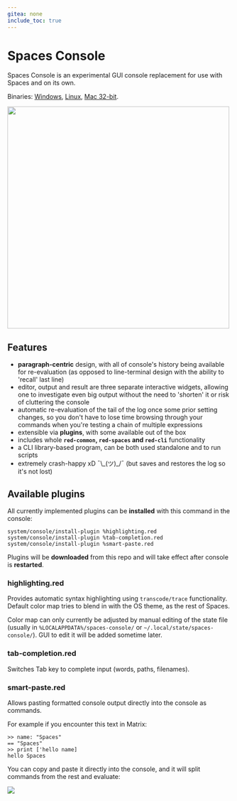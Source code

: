```yaml
---
gitea: none
include_toc: true
---
```


# Spaces Console

Spaces Console is an experimental GUI console replacement for use with Spaces and on its own.

Binaries: [Windows](https://link.storjshare.io/raw/jx4mhyld6tltxxfjekouysbhziwa/bin/spaces-console.exe), [Linux](https://link.storjshare.io/raw/jx4mhyld6tltxxfjekouysbhziwa/bin/spaces-console), [Mac 32-bit](https://link.storjshare.io/raw/jx4mhyld6tltxxfjekouysbhziwa/bin/spaces-console-mac). 

<img width=500 src=https://link.storjshare.io/raw/jwtiabvp6myahg3zzf3q5zoii7la/gif/spaces/demo-spaces-console.gif />

## Features

- **paragraph-centric** design, with all of console's history being available for re-evaluation (as opposed to line-terminal design with the ability to 'recall' last line)
- editor, output and result are three separate interactive widgets, allowing one to investigate even big output without the need to 'shorten' it or risk of cluttering the console
- automatic re-evaluation of the tail of the log once some prior setting changes, so you don't have to lose time browsing through your commands when you're testing a chain of multiple expressions
- extensible via **plugins**, with some available out of the box
- includes whole **`red-common`, `red-spaces` and `red-cli`** functionality
- a CLI library-based program, can be both used standalone and to run scripts
- extremely crash-happy xD ¯\\\_(ツ)\_/¯ (but saves and restores the log so it's not lost) 

## Available plugins

All currently implemented plugins can be **installed** with this command in the console:
```
system/console/install-plugin %highlighting.red
system/console/install-plugin %tab-completion.red
system/console/install-plugin %smart-paste.red
```
Plugins will be **downloaded** from this repo and will take effect after console is **restarted**. 

### highlighting.red

Provides automatic syntax highlighting using `transcode/trace` functionality. Default color map tries to blend in with the OS theme, as the rest of Spaces.

Color map can only currently be adjusted by manual editing of the state file (usually in `%LOCALAPPDATA%/spaces-console/` or `~/.local/state/spaces-console/`). GUI to edit it will be added sometime later.

### tab-completion.red

Switches Tab key to complete input (words, paths, filenames).

### smart-paste.red

Allows pasting formatted console output directly into the console as commands.

For example if you encounter this text in Matrix:
```
>> name: "Spaces"
== "Spaces"
>> print ['hello name]
hello Spaces
```
You can copy and paste it directly into the console, and it will split commands from the rest and evaluate:

![](https://link.storjshare.io/raw/jxfnjjold7d4xtoupll4mp7ychkq/img/3aapYr6.png)
